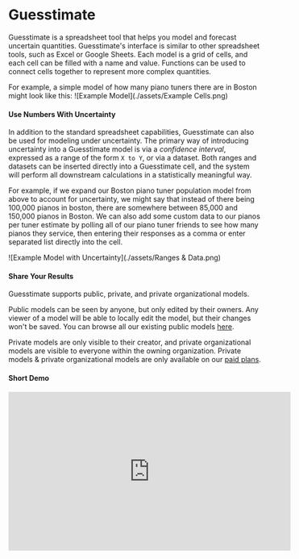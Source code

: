 # Guesstimate

Guesstimate is a spreadsheet tool that helps you model and forecast uncertain quantities. Guesstimate's interface is
similar to other spreadsheet tools, such as Excel or Google Sheets. Each model is a grid of cells, and each cell can
be filled with a name and value. Functions can be used to connect cells together to represent more complex quantities.

For example, a simple model of how many piano tuners there are in Boston might look like this:
![Example Model](./assets/Example Cells.png)

#### Use Numbers With Uncertainty

In addition to the standard spreadsheet capabilities, Guesstimate can also be used for modeling under uncertainty. The
primary way of introducing uncertainty into a Guesstimate model is via a _confidence interval_, expressed as a range of
the form `X to Y`, or via a dataset. Both ranges and datasets can be inserted directly into a Guesstimate cell, and the
system will perform all downstream calculations in a statistically meaningful way.

For example, if we expand our Boston piano tuner population model from above to account for uncertainty, we might say
that instead of there being 100,000 pianos in boston, there are somewhere between 85,000 and 150,000 pianos in Boston.
We can also add some custom data to our pianos per tuner estimate by polling all of our piano tuner friends to see how
many pianos they service, then entering their responses as a comma or enter separated list directly into the cell.

![Example Model with Uncertainty](./assets/Ranges & Data.png)

#### Share Your Results

Guesstimate supports public, private, and private organizational models.

Public models can be seen by anyone, but only edited by their owners. Any viewer of a model will be able to locally edit
the model, but their changes won't be saved. You can browse all our existing public models
[here](https://www.getguesstimate.com/models).

Private models are only visible to their creator, and private
organizational models are visible to everyone within the owning organization. Private models & private organizational
models are only available on our [paid plans](https://www.getguesstimate.com/pricing).

#### Short Demo
<iframe width="560" height="315" src="https://www.youtube.com/embed/_fZdBq0TOPk" frameborder="0" allowfullscreen></iframe>
